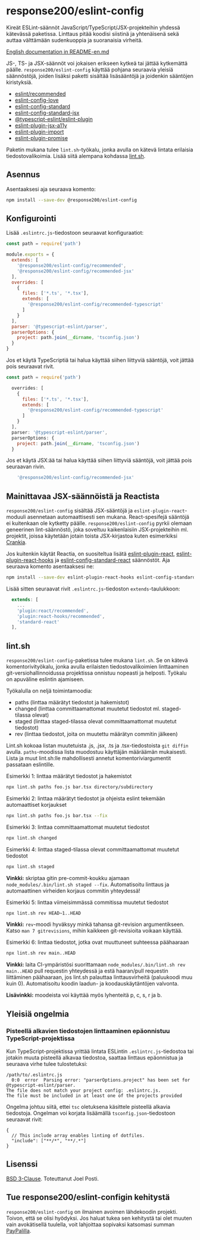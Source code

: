 <div lang="fi-FI">

# response200/eslint-config

Kireät ESLint-säännöt JavaScript/TypeScript/JSX-projekteihin yhdessä kätevässä
paketissa. Linttaus pitää koodisi siistinä ja yhtenäisenä sekä auttaa välttämään
sudenkuoppia ja suoranaisia virheitä.

<a href="README-en.md" hreflang="en-GB" rel="alternate" lang="en-GB">English documentation in README-en.md</a>

JS-, TS- ja JSX-säännöt voi jokaisen erikseen kytkeä tai jättää kytkemättä
päälle. `response200/eslint-config` käyttää pohjana seuraavia yleisiä
säännöstöjä, joiden lisäksi paketti sisältää lisäsääntöjä ja joidenkin sääntöjen
kiristyksiä.

* [eslint/recommended](https://eslint.org/docs/rules)
* [eslint-config-love](https://github.com/mightyiam/eslint-config-love)
* [eslint-config-standard](https://github.com/standard/eslint-config-standard)
* [eslint-config-standard-jsx](https://github.com/standard/eslint-config-standard-jsx)
* [@typescript-eslint/eslint-plugin](https://github.com/typescript-eslint/typescript-eslint/tree/master/packages/eslint-plugin)
* [eslint-plugin-jsx-a11y](https://github.com/jsx-eslint/eslint-plugin-jsx-a11y)
* [eslint-plugin-import](https://github.com/benmosher/eslint-plugin-import)
* [eslint-plugin-promise](https://github.com/xjamundx/eslint-plugin-promise)

Paketin mukana tulee `lint.sh`-työkalu, jonka avulla on kätevä lintata erilaisia
tiedostovalikoimia. Lisää siitä alempana kohdassa [lint.sh](#lintsh).

## Asennus

Asentaaksesi aja seuraava komento:

```sh
npm install --save-dev @response200/eslint-config
```

## Konfigurointi

Lisää `.eslintrc.js`-tiedostoon seuraavat konfiguraatiot:

```js
const path = require('path')

module.exports = {
  extends: [
    '@response200/eslint-config/recommended',
    '@response200/eslint-config/recommended-jsx'
  ],
  overrides: [
    {
      files: ['*.ts', '*.tsx'],
      extends: [
        '@response200/eslint-config/recommended-typescript'
      ]
    }
  ],
  parser: '@typescript-eslint/parser',
  parserOptions: {
    project: path.join(__dirname, 'tsconfig.json')
  }
}
```

Jos et käytä TypeScriptiä tai halua käyttää siihen liittyviä sääntöjä, voit
jättää pois seuraavat rivit.

```js
const path = require('path')

  overrides: [
    {
      files: ['*.ts', '*.tsx'],
      extends: [
        '@response200/eslint-config/recommended-typescript'
      ]
    }
  ],
  parser: '@typescript-eslint/parser',
  parserOptions: {
    project: path.join(__dirname, 'tsconfig.json')
  }
```

Jos et käytä JSX:ää tai halua käyttää siihen liittyviä sääntöjä, voit jättää
pois seuraavan rivin.

```js
    '@response200/eslint-config/recommended-jsx'
```

## Mainittavaa JSX-säännöistä ja Reactista

`response200/eslint-config` sisältää JSX-sääntöjä ja `eslint-plugin-react`-moduuli
asennetaan automaattisesti sen mukana. React-spesifejä sääntöjä ei kuitenkaan
ole kytketty päälle. `response200/eslint-config` pyrkii olemaan geneerinen
lint-säännöstö, joka soveltuu kaikenlaisiin JSX-projekteihin ml. projektit,
joissa käytetään jotain toista JSX-kirjastoa kuten esimerkiksi
[Crankia](https://crank.js.org).

Jos kuitenkin käytät Reactia, on suositeltua lisätä [eslint-plugin-react](https://github.com/yannickcr/eslint-plugin-react),
[eslint-plugin-react-hooks](https://github.com/facebook/react/tree/master/packages/eslint-plugin-react-hooks)
ja [eslint-config-standard-react](https://github.com/standard/eslint-config-standard-react)
säännöstöt. Aja seuraava komento asentaaksesi ne:

```sh
npm install --save-dev eslint-plugin-react-hooks eslint-config-standard-react
```

Lisää sitten seuraavat rivit `.eslintrc.js`-tiedoston `extends`-taulukkoon:

```js
  extends: [
    ...
    'plugin:react/recommended',
    'plugin:react-hooks/recommended',
    'standard-react'
  ],
```

## lint.sh

`response200/eslint-config`-paketissa tulee mukana `lint.sh`. Se on kätevä
komentorivityökalu, jonka avulla erilaisten tiedostovalikoimien linttaaminen
git-versiohallinnoidussa projektissa onnistuu nopeasti ja helposti. Työkalu on
apuväline eslintin ajamiseen.

Työkalulla on neljä toimintamoodia:

* paths (linttaa määrätyt tiedostot ja hakemistot)
* changed (linttaa committaamattomat muutetut tiedostot ml. staged-tilassa olevat)
* staged (linttaa staged-tilassa olevat committaamattomat muutetut tiedostot)
* rev (linttaa tiedostot, joita on muutettu määrätyn commitin jälkeen)

Lint.sh kokoaa listan muutetuista .js, .jsx, .ts ja .tsx-tiedostoista `git diffin`
avulla. `paths`-moodissa lista muodostuu käyttäjän määräämän mukaisesti. Lista
ja muut lint.sh:lle mahdollisesti annetut komentoriviargumentit passataan
eslintille.

Esimerkki 1: linttaa määrätyt tiedostot ja hakemistot
```sh
npx lint.sh paths foo.js bar.tsx directory/subdirectory
```


Esimerkki 2: linttaa määrätyt tiedostot ja ohjeista eslint tekemään
automaattiset korjaukset
```sh
npx lint.sh paths foo.js bar.tsx --fix
```


Esimerkki 3: linttaa committaamattomat muutetut tiedostot
```sh
npx lint.sh changed
```


Esimerkki 4: linttaa staged-tilassa olevat committaamattomat muutetut tiedostot
```sh
npx lint.sh staged
```

**Vinkki:** skriptaa gitin pre-commit-koukku ajamaan `node_modules/.bin/lint.sh staged --fix`.
Automatisoitu linttaus ja automaattinen virheiden korjaus commitin yhteydessä!


Esimerkki 5: linttaa viimeisimmässä commitissa muutetut tiedostot
```sh
npx lint.sh rev HEAD~1..HEAD
```

**Vinkki:** `rev`-moodi hyväksyy minkä tahansa git-revision argumentikseen.
Katso `man 7 gitrevisions`, mihin kaikkeen git-revisioita voikaan käyttää.


Esimerkki 6: linttaa tiedostot, jotka ovat muuttuneet suhteessa päähaaraan
```sh
npx lint.sh rev main..HEAD
```

**Vinkki:** laita CI-ympäristösi suorittamaan `node_modules/.bin/lint.sh rev main..HEAD`
pull requestin yhteydessä ja estä haaran/pull requestin liittäminen päähaaraan,
jos lint.sh palauttaa linttausvirheitä (paluukoodi muu kuin 0). Automatisoitu
koodin laadun- ja koodauskäytäntöjen valvonta.

**Lisävinkki:** moodeista voi käyttää myös lyhenteitä p, c, s, r ja b.

## Yleisiä ongelmia

### Pisteellä alkavien tiedostojen linttaaminen epäonnistuu TypeScript-projektissa

Kun TypeScript-projektissa yrittää lintata ESLintin `.eslintrc.js`-tiedostoa tai
jotakin muuta pisteellä alkavaa tiedostoa, saattaa linttaus epäonnistua ja
seuraava virhe tulee tulostetuksi:

```
/path/to/.eslintrc.js
  0:0  error  Parsing error: "parserOptions.project" has been set for @typescript-eslint/parser.
The file does not match your project config: .eslintrc.js.
The file must be included in at least one of the projects provided
```

Ongelma johtuu siitä, ettei `tsc` oletuksena käsittele pisteellä alkavia
tiedostoja. Ongelman voi korjata lisäämällä `tsconfig.json`-tiedostoon seuraavat
rivit:

```json5
{
  // This include array enables linting of dotfiles.
  "include": ["**/*", "**/.*"]
}
```

## Lisenssi

[BSD 3-Clause](LICENCE.md). Toteuttanut Joel Posti.

## Tue response200/eslint-configin kehitystä

`response200/eslint-config` on ilmainen avoimen lähdekoodin projekti. Toivon, että
se olisi hyödyksi. Jos haluat tukea sen kehitystä tai olet muuten vain
avokätisellä tuulella, voit lahjoittaa sopivaksi katsomasi summan
[PayPalilla](https://paypal.me/joelposti).
</div>
